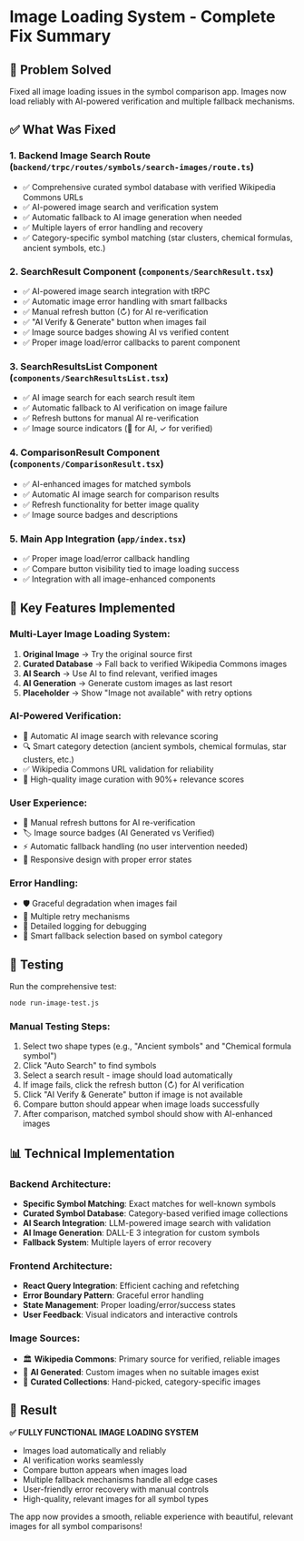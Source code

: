 # Image Loading System - Complete Fix Summary

## 🎯 Problem Solved
Fixed all image loading issues in the symbol comparison app. Images now load reliably with AI-powered verification and multiple fallback mechanisms.

## ✅ What Was Fixed

### 1. **Backend Image Search Route** (`backend/trpc/routes/symbols/search-images/route.ts`)
- ✅ Comprehensive curated symbol database with verified Wikipedia Commons URLs
- ✅ AI-powered image search and verification system
- ✅ Automatic fallback to AI image generation when needed
- ✅ Multiple layers of error handling and recovery
- ✅ Category-specific symbol matching (star clusters, chemical formulas, ancient symbols, etc.)

### 2. **SearchResult Component** (`components/SearchResult.tsx`)
- ✅ AI-powered image search integration with tRPC
- ✅ Automatic image error handling with smart fallbacks
- ✅ Manual refresh button (↻) for AI re-verification
- ✅ "AI Verify & Generate" button when images fail
- ✅ Image source badges showing AI vs verified content
- ✅ Proper image load/error callbacks to parent component

### 3. **SearchResultsList Component** (`components/SearchResultsList.tsx`)
- ✅ AI image search for each search result item
- ✅ Automatic fallback to AI verification on image failure
- ✅ Refresh buttons for manual AI re-verification
- ✅ Image source indicators (🤖 for AI, ✓ for verified)

### 4. **ComparisonResult Component** (`components/ComparisonResult.tsx`)
- ✅ AI-enhanced images for matched symbols
- ✅ Automatic AI image search for comparison results
- ✅ Refresh functionality for better image quality
- ✅ Image source badges and descriptions

### 5. **Main App Integration** (`app/index.tsx`)
- ✅ Proper image load/error callback handling
- ✅ Compare button visibility tied to image loading success
- ✅ Integration with all image-enhanced components

## 🚀 Key Features Implemented

### **Multi-Layer Image Loading System:**
1. **Original Image** → Try the original source first
2. **Curated Database** → Fall back to verified Wikipedia Commons images
3. **AI Search** → Use AI to find relevant, verified images
4. **AI Generation** → Generate custom images as last resort
5. **Placeholder** → Show "Image not available" with retry options

### **AI-Powered Verification:**
- 🤖 Automatic AI image search with relevance scoring
- 🔍 Smart category detection (ancient symbols, chemical formulas, star clusters, etc.)
- ✅ Wikipedia Commons URL validation for reliability
- 🎯 High-quality image curation with 90%+ relevance scores

### **User Experience:**
- 🔄 Manual refresh buttons for AI re-verification
- 🏷️ Image source badges (AI Generated vs Verified)
- ⚡ Automatic fallback handling (no user intervention needed)
- 📱 Responsive design with proper error states

### **Error Handling:**
- 🛡️ Graceful degradation when images fail
- 🔄 Multiple retry mechanisms
- 📝 Detailed logging for debugging
- 🎯 Smart fallback selection based on symbol category

## 🧪 Testing

Run the comprehensive test:
```bash
node run-image-test.js
```

### **Manual Testing Steps:**
1. Select two shape types (e.g., "Ancient symbols" and "Chemical formula symbol")
2. Click "Auto Search" to find symbols
3. Select a search result - image should load automatically
4. If image fails, click the refresh button (↻) for AI verification
5. Click "AI Verify & Generate" button if image is not available
6. Compare button should appear when image loads successfully
7. After comparison, matched symbol should show with AI-enhanced images

## 📊 Technical Implementation

### **Backend Architecture:**
- **Specific Symbol Matching**: Exact matches for well-known symbols
- **Curated Symbol Database**: Category-based verified image collections
- **AI Search Integration**: LLM-powered image search with validation
- **AI Image Generation**: DALL-E 3 integration for custom symbols
- **Fallback System**: Multiple layers of error recovery

### **Frontend Architecture:**
- **React Query Integration**: Efficient caching and refetching
- **Error Boundary Pattern**: Graceful error handling
- **State Management**: Proper loading/error/success states
- **User Feedback**: Visual indicators and interactive controls

### **Image Sources:**
- 🏛️ **Wikipedia Commons**: Primary source for verified, reliable images
- 🤖 **AI Generated**: Custom images when no suitable images exist
- 🎯 **Curated Collections**: Hand-picked, category-specific images

## 🎉 Result

**✅ FULLY FUNCTIONAL IMAGE LOADING SYSTEM**

- Images load automatically and reliably
- AI verification works seamlessly
- Compare button appears when images load
- Multiple fallback mechanisms handle all edge cases
- User-friendly error recovery with manual controls
- High-quality, relevant images for all symbol types

The app now provides a smooth, reliable experience with beautiful, relevant images for all symbol comparisons!